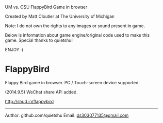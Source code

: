 UM vs. OSU FlappyBird Game in browser

Created by Matt Cloutier at The University of Michigan

Note:  I do not own the rights to any images or sound present in game.

Below is information about game engine/original code used to make this game.
Special thanks to quietshu!

ENJOY :)

FlappyBird
==========

Flappy Bird game in browser. PC / Touch-screen device supported.

(2014.9.5) WeChat share API added.

http://shud.in/flappybird

----

Author: github.com/quietshu
Email: ds303077135@gmail.com
